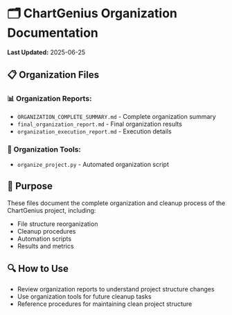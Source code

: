 # 🗂️ ChartGenius Organization Documentation

**Last Updated:** 2025-06-25

## 📋 Organization Files

### 📊 Organization Reports:
- `ORGANIZATION_COMPLETE_SUMMARY.md` - Complete organization summary
- `final_organization_report.md` - Final organization results
- `organization_execution_report.md` - Execution details

### 🔧 Organization Tools:
- `organize_project.py` - Automated organization script

## 🎯 Purpose

These files document the complete organization and cleanup process of the ChartGenius project, including:

- File structure reorganization
- Cleanup procedures
- Automation scripts
- Results and metrics

## 🔍 How to Use

- Review organization reports to understand project structure changes
- Use organization tools for future cleanup tasks
- Reference procedures for maintaining clean project structure
